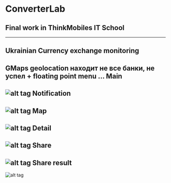 # ConverterLab
Final work in ThinkMobiles IT School
------------------------------------
------------------------------------
Ukrainian Currency exchange monitoring
--------------------------------------
GMaps geolocation находит не все банки, не успел + floating point menu ...
Main
----
![alt tag](http://s32.postimg.org/lo7881k51/Screenshot_3.jpg)
Notification
------------
![alt tag](http://s32.postimg.org/wp2dd2cdx/Screenshot_1.jpg)
Map
---
![alt tag](http://s32.postimg.org/w9r3k1qgl/Screenshot_5.jpg)
Detail
------
![alt tag](http://s32.postimg.org/oyvl7xa2d/Screenshot_6.jpg)
Share
-----
![alt tag](http://s32.postimg.org/kr5ecwy0l/Screenshot_7.jpg)
Share result
------------
![alt tag](http://s32.postimg.org/aov7nx8hh/currencies_1.jpg)

